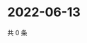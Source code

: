 # 2022-06-13

共 0 条

<!-- BEGIN WEIBO -->
<!-- 最后更新时间 Mon Jun 13 2022 14:06:45 GMT+0800 (China Standard Time) -->

<!-- END WEIBO -->
